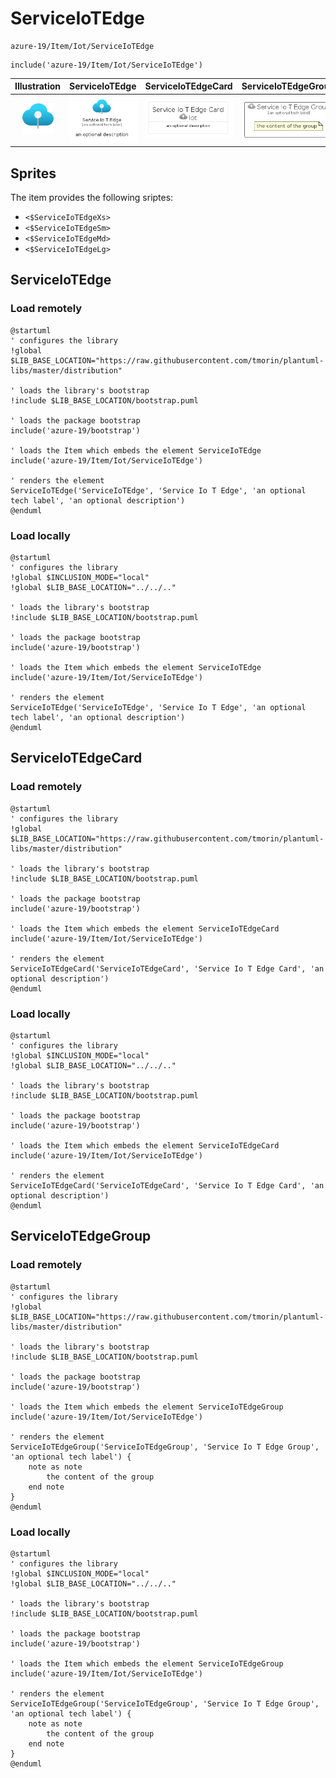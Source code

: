 # ServiceIoTEdge


```text
azure-19/Item/Iot/ServiceIoTEdge
```

```text
include('azure-19/Item/Iot/ServiceIoTEdge')
```



| Illustration | ServiceIoTEdge | ServiceIoTEdgeCard | ServiceIoTEdgeGroup |
| :---: | :---: | :---: | :---: |
| ![illustration for Illustration](../../../azure-19/Item/Iot/ServiceIoTEdge.png) | ![illustration for ServiceIoTEdge](../../../azure-19/Item/Iot/ServiceIoTEdge.Local.png) | ![illustration for ServiceIoTEdgeCard](../../../azure-19/Item/Iot/ServiceIoTEdgeCard.Local.png) | ![illustration for ServiceIoTEdgeGroup](../../../azure-19/Item/Iot/ServiceIoTEdgeGroup.Local.png) |



## Sprites
The item provides the following sriptes:

- `<$ServiceIoTEdgeXs>`
- `<$ServiceIoTEdgeSm>`
- `<$ServiceIoTEdgeMd>`
- `<$ServiceIoTEdgeLg>`





## ServiceIoTEdge

### Load remotely
```plantuml
@startuml
' configures the library
!global $LIB_BASE_LOCATION="https://raw.githubusercontent.com/tmorin/plantuml-libs/master/distribution"

' loads the library's bootstrap
!include $LIB_BASE_LOCATION/bootstrap.puml

' loads the package bootstrap
include('azure-19/bootstrap')

' loads the Item which embeds the element ServiceIoTEdge
include('azure-19/Item/Iot/ServiceIoTEdge')

' renders the element
ServiceIoTEdge('ServiceIoTEdge', 'Service Io T Edge', 'an optional tech label', 'an optional description')
@enduml
```

### Load locally
```plantuml
@startuml
' configures the library
!global $INCLUSION_MODE="local"
!global $LIB_BASE_LOCATION="../../.."

' loads the library's bootstrap
!include $LIB_BASE_LOCATION/bootstrap.puml

' loads the package bootstrap
include('azure-19/bootstrap')

' loads the Item which embeds the element ServiceIoTEdge
include('azure-19/Item/Iot/ServiceIoTEdge')

' renders the element
ServiceIoTEdge('ServiceIoTEdge', 'Service Io T Edge', 'an optional tech label', 'an optional description')
@enduml
```

## ServiceIoTEdgeCard

### Load remotely
```plantuml
@startuml
' configures the library
!global $LIB_BASE_LOCATION="https://raw.githubusercontent.com/tmorin/plantuml-libs/master/distribution"

' loads the library's bootstrap
!include $LIB_BASE_LOCATION/bootstrap.puml

' loads the package bootstrap
include('azure-19/bootstrap')

' loads the Item which embeds the element ServiceIoTEdgeCard
include('azure-19/Item/Iot/ServiceIoTEdge')

' renders the element
ServiceIoTEdgeCard('ServiceIoTEdgeCard', 'Service Io T Edge Card', 'an optional description')
@enduml
```

### Load locally
```plantuml
@startuml
' configures the library
!global $INCLUSION_MODE="local"
!global $LIB_BASE_LOCATION="../../.."

' loads the library's bootstrap
!include $LIB_BASE_LOCATION/bootstrap.puml

' loads the package bootstrap
include('azure-19/bootstrap')

' loads the Item which embeds the element ServiceIoTEdgeCard
include('azure-19/Item/Iot/ServiceIoTEdge')

' renders the element
ServiceIoTEdgeCard('ServiceIoTEdgeCard', 'Service Io T Edge Card', 'an optional description')
@enduml
```

## ServiceIoTEdgeGroup

### Load remotely
```plantuml
@startuml
' configures the library
!global $LIB_BASE_LOCATION="https://raw.githubusercontent.com/tmorin/plantuml-libs/master/distribution"

' loads the library's bootstrap
!include $LIB_BASE_LOCATION/bootstrap.puml

' loads the package bootstrap
include('azure-19/bootstrap')

' loads the Item which embeds the element ServiceIoTEdgeGroup
include('azure-19/Item/Iot/ServiceIoTEdge')

' renders the element
ServiceIoTEdgeGroup('ServiceIoTEdgeGroup', 'Service Io T Edge Group', 'an optional tech label') {
    note as note
        the content of the group
    end note
}
@enduml
```

### Load locally
```plantuml
@startuml
' configures the library
!global $INCLUSION_MODE="local"
!global $LIB_BASE_LOCATION="../../.."

' loads the library's bootstrap
!include $LIB_BASE_LOCATION/bootstrap.puml

' loads the package bootstrap
include('azure-19/bootstrap')

' loads the Item which embeds the element ServiceIoTEdgeGroup
include('azure-19/Item/Iot/ServiceIoTEdge')

' renders the element
ServiceIoTEdgeGroup('ServiceIoTEdgeGroup', 'Service Io T Edge Group', 'an optional tech label') {
    note as note
        the content of the group
    end note
}
@enduml
```

